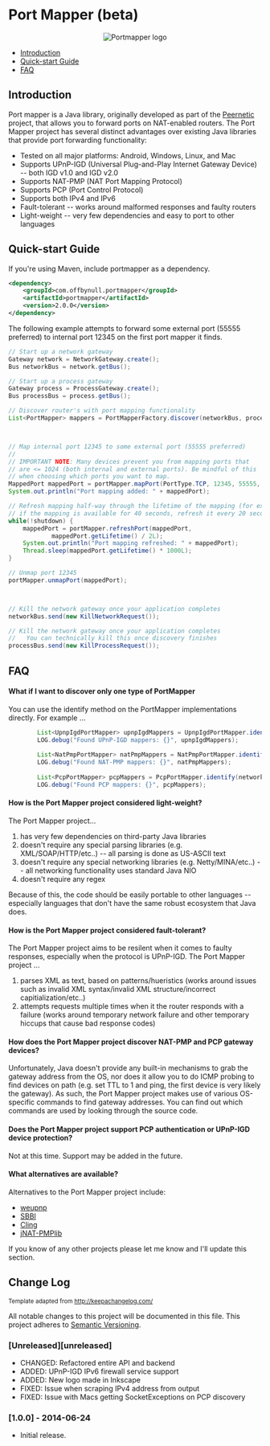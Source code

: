 # Port Mapper (beta)

<p align="center"><img src ="../gh-pages/logo.png" alt="Portmapper logo" /></p>

 * [Introduction](#introduction)
 * [Quick-start Guide](#quick-start-guide)
 * [FAQ](#faq)

## Introduction
Port mapper is a Java library, originally developed as part of the [Peernetic](https://github.com/offbynull/peernetic) project, that allows you to forward ports on NAT-enabled routers. The Port Mapper project has several distinct advantages over existing Java libraries that provide port forwarding functionality:

* Tested on all major platforms: Android, Windows, Linux, and Mac
* Supports UPnP-IGD (Universal Plug-and-Play Internet Gateway Device) -- both IGD v1.0 and IGD v2.0
* Supports NAT-PMP (NAT Port Mapping Protocol)
* Supports PCP (Port Control Protocol)
* Supports both IPv4 and IPv6
* Fault-tolerant -- works around malformed responses and faulty routers
* Light-weight -- very few dependencies and easy to port to other languages

## Quick-start Guide

If you're using Maven, include portmapper as a dependency.

```xml
<dependency>
    <groupId>com.offbynull.portmapper</groupId>
    <artifactId>portmapper</artifactId>
    <version>2.0.0</version>
</dependency>
```


The following example attempts to forward some external port (55555 preferred) to internal port 12345 on the first port mapper it finds.

```java
// Start up a network gateway
Gateway network = NetworkGateway.create();
Bus networkBus = network.getBus();

// Start up a process gateway
Gateway process = ProcessGateway.create();
Bus processBus = process.getBus();

// Discover router's with port mapping functionality
List<PortMapper> mappers = PortMapperFactory.discover(networkBus, processBus);



// Map internal port 12345 to some external port (55555 preferred)
//
// IMPORTANT NOTE: Many devices prevent you from mapping ports that
// are <= 1024 (both internal and external ports). Be mindful of this
// when choosing which ports you want to map.
MappedPort mappedPort = portMapper.mapPort(PortType.TCP, 12345, 55555, 60);
System.out.println("Port mapping added: " + mappedPort);

// Refresh mapping half-way through the lifetime of the mapping (for example,
// if the mapping is available for 40 seconds, refresh it every 20 seconds)
while(!shutdown) {
    mappedPort = portMapper.refreshPort(mappedPort,
            mappedPort.getLifetime() / 2L);
    System.out.println("Port mapping refreshed: " + mappedPort);
    Thread.sleep(mappedPort.getLifetime() * 1000L);
}

// Unmap port 12345
portMapper.unmapPort(mappedPort);



// Kill the network gateway once your application completes
networkBus.send(new KillNetworkRequest());

// Kill the network gateway once your application completes
//   You can technically kill this once discovery finishes
processBus.send(new KillProcessRequest());
```

## FAQ

#### What if I want to discover only one type of PortMapper

You can use the identify method on the PortMapper implementations directly. For example ...

```java
        List<UpnpIgdPortMapper> upnpIgdMappers = UpnpIgdPortMapper.identify(networkBus);
        LOG.debug("Found UPnP-IGD mappers: {}", upnpIgdMappers);
        
        List<NatPmpPortMapper> natPmpMappers = NatPmpPortMapper.identify(networkBus, processBus, additionalIps);
        LOG.debug("Found NAT-PMP mappers: {}", natPmpMappers);
        
        List<PcpPortMapper> pcpMappers = PcpPortMapper.identify(networkBus, processBus, additionalIps);
        LOG.debug("Found PCP mappers: {}", pcpMappers);
```

#### How is the Port Mapper project considered light-weight?

The Port Mapper project...

1. has very few dependencies on third-party Java libraries
1. doesn't require any special parsing libraries (e.g. XML/SOAP/HTTP/etc..) -- all parsing is done as US-ASCII text
1. doesn't require any special networking libraries (e.g. Netty/MINA/etc..) -- all networking functionality uses standard Java NIO
1. doesn't require any regex

Because of this, the code should be easily portable to other languages -- especially languages that don't have the same robust ecosystem that Java does.

#### How is the Port Mapper project considered fault-tolerant?

The Port Mapper project aims to be resilent when it comes to faulty responses, especially when the protocol is UPnP-IGD. The Port Mapper project ...

1. parses XML as text, based on patterns/hueristics (works around issues such as invalid XML syntax/invalid XML structure/incorrect capitialization/etc..)
1. attempts requests multiple times when it the router responds with a failure (works around temporary network failure and other temporary hiccups that cause bad response codes)

#### How does the Port Mapper project discover NAT-PMP and PCP gateway devices?

Unfortunately, Java doesn't provide any built-in mechanisms to grab the gateway address from the OS, nor does it allow you to do ICMP probing to find devices on path (e.g. set TTL to 1 and ping, the first device is very likely the gateway). As such, the Port Mapper project makes use of various OS-specific commands to find gateway addresses. You can find out which commands are used by looking through the source code.

#### Does the Port Mapper project support PCP authentication or UPnP-IGD device protection?

Not at this time. Support may be added in the future.

#### What alternatives are available?

Alternatives to the Port Mapper project include:

* [weupnp](https://github.com/bitletorg/weupnp)
* [SBBI](https://sourceforge.net/projects/upnplibmobile/)
* [Cling](http://4thline.org/projects/cling/)
* [jNAT-PMPlib](http://sourceforge.net/projects/jnat-pmplib/)

If you know of any other projects please let me know and I'll update this section.

## Change Log
<sub>Template adapted from http://keepachangelog.com/</sub>

All notable changes to this project will be documented in this file.
This project adheres to [Semantic Versioning](http://semver.org/).

### [Unreleased][unreleased]
- CHANGED: Refactored entire API and backend
- ADDED: UPnP-IGD IPv6 firewall service support
- ADDED: New logo made in Inkscape
- FIXED: Issue when scraping IPv4 address from output
- FIXED: Issue with Macs getting SocketExceptions on PCP discovery

### [1.0.0] - 2014-06-24
- Initial release.